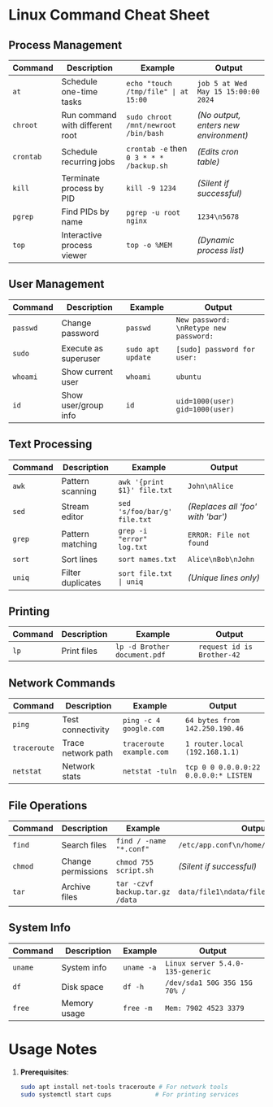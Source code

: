 # Linux Command Cheat Sheet

## Process Management

| Command | Description | Example | Output |
|---------|-------------|---------|--------|
| `at` | Schedule one-time tasks | `echo "touch /tmp/file" \| at 15:00` | `job 5 at Wed May 15 15:00:00 2024` |
| `chroot` | Run command with different root | `sudo chroot /mnt/newroot /bin/bash` | *(No output, enters new environment)* |
| `crontab` | Schedule recurring jobs | `crontab -e` then `0 3 * * * /backup.sh` | *(Edits cron table)* |
| `kill` | Terminate process by PID | `kill -9 1234` | *(Silent if successful)* |
| `pgrep` | Find PIDs by name | `pgrep -u root nginx` | `1234\n5678` |
| `top` | Interactive process viewer | `top -o %MEM` | *(Dynamic process list)* |

## User Management

| Command | Description | Example | Output |
|---------|-------------|---------|--------|
| `passwd` | Change password | `passwd` | `New password: \nRetype new password:` |
| `sudo` | Execute as superuser | `sudo apt update` | `[sudo] password for user:` |
| `whoami` | Show current user | `whoami` | `ubuntu` |
| `id` | Show user/group info | `id` | `uid=1000(user) gid=1000(user)` |

## Text Processing

| Command | Description | Example | Output |
|---------|-------------|---------|--------|
| `awk` | Pattern scanning | `awk '{print $1}' file.txt` | `John\nAlice` |
| `sed` | Stream editor | `sed 's/foo/bar/g' file.txt` | *(Replaces all 'foo' with 'bar')* |
| `grep` | Pattern matching | `grep -i "error" log.txt` | `ERROR: File not found` |
| `sort` | Sort lines | `sort names.txt` | `Alice\nBob\nJohn` |
| `uniq` | Filter duplicates | `sort file.txt \| uniq` | *(Unique lines only)* |

## Printing

| Command | Description | Example | Output |
|---------|-------------|---------|--------|
| `lp` | Print files | `lp -d Brother document.pdf` | `request id is Brother-42` |

## Network Commands

| Command | Description | Example | Output |
|---------|-------------|---------|--------|
| `ping` | Test connectivity | `ping -c 4 google.com` | `64 bytes from 142.250.190.46` |
| `traceroute` | Trace network path | `traceroute example.com` | `1 router.local (192.168.1.1)` |
| `netstat` | Network stats | `netstat -tuln` | `tcp 0 0 0.0.0.0:22 0.0.0.0:* LISTEN` |

## File Operations

| Command | Description | Example | Output |
|---------|-------------|---------|--------|
| `find` | Search files | `find / -name "*.conf"` | `/etc/app.conf\n/home/user/config.conf` |
| `chmod` | Change permissions | `chmod 755 script.sh` | *(Silent if successful)* |
| `tar` | Archive files | `tar -czvf backup.tar.gz /data` | `data/file1\ndata/file2` |

## System Info

| Command | Description | Example | Output |
|---------|-------------|---------|--------|
| `uname` | System info | `uname -a` | `Linux server 5.4.0-135-generic` |
| `df` | Disk space | `df -h` | `/dev/sda1 50G 35G 15G 70% /` |
| `free` | Memory usage | `free -m` | `Mem: 7902 4523 3379` |

# Usage Notes

1. **Prerequisites**:
   ```bash
   sudo apt install net-tools traceroute # For network tools
   sudo systemctl start cups            # For printing services